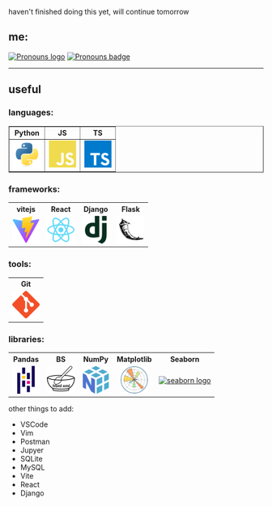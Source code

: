 <!-- commented out for now
<div id="header" align="right">
  <img src="https://komarev.com/ghpvc/?username=Zilezia&color=blueviolet&abbreviated=true" alt="Displays amount of profile views for Zilezia"/>
</div> 
-->
haven't finished doing this yet, will continue tomorrow

## me:

<a href='https://en.pronouns.page/@zilezia'><img src="https://en.pronouns.page/logo/logo-primary.svg" alt="Pronouns logo" title='pronouns' height="20"></a> [![Pronouns badge](https://img.shields.io/badge/she/it-c71585?style=plastic)](https://en.pronouns.page/@zilezia)

---

## useful
### languages:

<table border='1'>
  <tr>
    <th>Python</th>
    <th>JS</th>
    <th>TS</th>
  </tr>
  <tr>
    <td align='center'><a href='https://python.org/'><img src='https://github.com/devicons/devicon/blob/master/icons/python/python-original.svg' title='Python' alt='Python logo' width='55' height='55'/></a></td>
    <td><a href='https://developer.mozilla.org/en-US/docs/Web/javascript'><img src='https://github.com/devicons/devicon/blob/master/icons/javascript/javascript-plain.svg' title='JavaScript' alt='JavaScript logo' width='55' height='55'/></a></td>
    <td><a href='https://www.typescriptlang.org/'><img src='https://github.com/devicons/devicon/blob/master/icons/typescript/typescript-plain.svg' title='TypeScript' alt='TypeScript logo' width='55' height='55'/></a></td>
  </tr>
</table>

### frameworks:
<table>
  <tr>
    <th>vitejs</th>
    <th>React</th>
    <th>Django</th>
    <th>Flask</th>
  </tr>
  <tr>
    <td align='center'><a href='https://vitejs.dev/'><img src='https://github.com/devicons/devicon/blob/master/icons/vitejs/vitejs-original.svg' title='vitejs' alt='Vite logo' width='55' height='55'/></a></td>
    <td align='center'><a href='https://react.dev/'><img src='https://github.com/devicons/devicon/blob/master/icons/react/react-original.svg' title='React' alt='React logo' width='55' height='55'/></a></td>
    <td align='center'><a href='https://www.djangoproject.com/'><img src='https://github.com/devicons/devicon/blob/master/icons/django/django-plain.svg' title='Django' alt='Django logo' width='55' height='55'/></a></td>
    <td align='center'><a href='https://flask.palletsprojects.com/en/3.0.x/'><img src='https://github.com/devicons/devicon/blob/master/icons/flask/flask-original.svg' title='Flask' alt='Flask logo' width='55' height='55'/></a></td>
  </tr>
</table>

### tools:
<table>
  <tr>
    <th>Git</th>
  </tr>
  <tr>
    <td align='center'><a href='https://git-scm.com/'><img src='https://github.com/devicons/devicon/blob/master/icons/git/git-plain.svg' title='git' alt='Git logo' width='55' height='55'/></a></td>
  </tr>
</table>

### libraries:
<table>
  <tr>
    <th>Pandas</th>
    <th>BS</th>
    <th>NumPy</th>
    <th>Matplotlib</th>
    <th>Seaborn</th>
  </tr>
  <tr>
    <td align='center'><a href='https://pandas.pydata.org/'><img src='https://github.com/devicons/devicon/blob/master/icons/pandas/pandas-original.svg' title='Pandas' alt='Pandas logo' width='55' height='55'/></a></td>
    <td align='center'><a href='https://beautiful-soup-4.readthedocs.io/en/latest/'><img src='assets/beautiful_soup_4-no-bg.png' title='Beautiful Soup' alt='Beautiful Soup logo' width='55' height='55'/></a></td>
    <td align='center'><a href='https://numpy.org/'><img src='https://github.com/devicons/devicon/blob/master/icons/numpy/numpy-original.svg' title='NumPy' alt='Numpy logo' width='55' height='55'/></a></td>
    <td align='center'><a href='https://matplotlib.org/'><img src='https://github.com/devicons/devicon/blob/master/icons/matplotlib/matplotlib-original.svg' title='Matplotlib' alt='Matplotlib logo' width='55' height='55'/></a></td>
    <td align='center'><a href='https://seaborn.pydata.org/'><img src='https://seaborn.pydata.org/_images/logo-mark-lightbg.svg' title='seaborn' alt='seaborn logo' width='55' height='55'/></a></td>
  </tr>
</table>

other things to add:
- VSCode
- Vim
- Postman
- Jupyer
- SQLite
- MySQL
- Vite
- React
- Django
